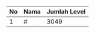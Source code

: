 | No | Nama            | Jumlah Level |
|----|-----------------|--------------|
| 1  | #    |    3049        |

